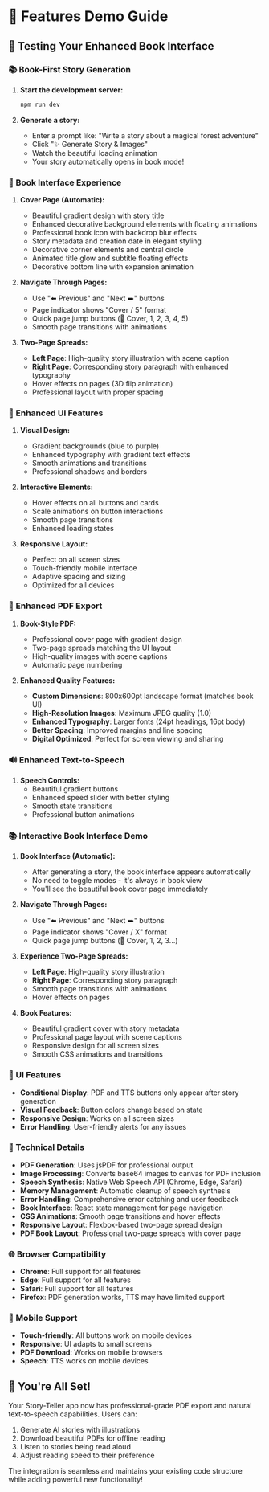 # 🎯 Features Demo Guide

## 🚀 Testing Your Enhanced Book Interface

### 📚 Book-First Story Generation

1. **Start the development server:**
   ```bash
   npm run dev
   ```

2. **Generate a story:**
   - Enter a prompt like: "Write a story about a magical forest adventure"
   - Click "✨ Generate Story & Images"
   - Watch the beautiful loading animation
   - Your story automatically opens in book mode!

### 📖 Book Interface Experience

1. **Cover Page (Automatic):**
   - Beautiful gradient design with story title
   - Enhanced decorative background elements with floating animations
   - Professional book icon with backdrop blur effects
   - Story metadata and creation date in elegant styling
   - Decorative corner elements and central circle
   - Animated title glow and subtitle floating effects
   - Decorative bottom line with expansion animation

2. **Navigate Through Pages:**
   - Use "⬅️ Previous" and "Next ➡️" buttons
   - Page indicator shows "Cover / 5" format
   - Quick page jump buttons (📖 Cover, 1, 2, 3, 4, 5)
   - Smooth page transitions with animations

3. **Two-Page Spreads:**
   - **Left Page**: High-quality story illustration with scene caption
   - **Right Page**: Corresponding story paragraph with enhanced typography
   - Hover effects on pages (3D flip animation)
   - Professional layout with proper spacing

### 🎨 Enhanced UI Features

1. **Visual Design:**
   - Gradient backgrounds (blue to purple)
   - Enhanced typography with gradient text effects
   - Smooth animations and transitions
   - Professional shadows and borders

2. **Interactive Elements:**
   - Hover effects on all buttons and cards
   - Scale animations on button interactions
   - Smooth page transitions
   - Enhanced loading states

3. **Responsive Layout:**
   - Perfect on all screen sizes
   - Touch-friendly mobile interface
   - Adaptive spacing and sizing
   - Optimized for all devices

### 📄 Enhanced PDF Export

1. **Book-Style PDF:**
   - Professional cover page with gradient design
   - Two-page spreads matching the UI layout
   - High-quality images with scene captions
   - Automatic page numbering

2. **Enhanced Quality Features:**
   - **Custom Dimensions**: 800x600pt landscape format (matches book UI)
   - **High-Resolution Images**: Maximum JPEG quality (1.0)
   - **Enhanced Typography**: Larger fonts (24pt headings, 16pt body)
   - **Better Spacing**: Improved margins and line spacing
   - **Digital Optimized**: Perfect for screen viewing and sharing

### 🔊 Enhanced Text-to-Speech

1. **Speech Controls:**
   - Beautiful gradient buttons
   - Enhanced speed slider with better styling
   - Smooth state transitions
   - Professional button animations

### 📚 Interactive Book Interface Demo

1. **Book Interface (Automatic):**
   - After generating a story, the book interface appears automatically
   - No need to toggle modes - it's always in book view
   - You'll see the beautiful book cover page immediately

2. **Navigate Through Pages:**
   - Use "⬅️ Previous" and "Next ➡️" buttons
   - Page indicator shows "Cover / X" format
   - Quick page jump buttons (📖 Cover, 1, 2, 3...)

3. **Experience Two-Page Spreads:**
   - **Left Page**: High-quality story illustration
   - **Right Page**: Corresponding story paragraph
   - Smooth page transitions with animations
   - Hover effects on pages

4. **Book Features:**
   - Beautiful gradient cover with story metadata
   - Professional page layout with scene captions
   - Responsive design for all screen sizes
   - Smooth CSS animations and transitions

### 🎨 UI Features

- **Conditional Display**: PDF and TTS buttons only appear after story generation
- **Visual Feedback**: Button colors change based on state
- **Responsive Design**: Works on all screen sizes
- **Error Handling**: User-friendly alerts for any issues

### 🔧 Technical Details

- **PDF Generation**: Uses jsPDF for professional output
- **Image Processing**: Converts base64 images to canvas for PDF inclusion
- **Speech Synthesis**: Native Web Speech API (Chrome, Edge, Safari)
- **Memory Management**: Automatic cleanup of speech synthesis
- **Error Handling**: Comprehensive error catching and user feedback
- **Book Interface**: React state management for page navigation
- **CSS Animations**: Smooth page transitions and hover effects
- **Responsive Layout**: Flexbox-based two-page spread design
- **PDF Book Layout**: Professional two-page spreads with cover page

### 🌐 Browser Compatibility

- **Chrome**: Full support for all features
- **Edge**: Full support for all features  
- **Safari**: Full support for all features
- **Firefox**: PDF generation works, TTS may have limited support

### 📱 Mobile Support

- **Touch-friendly**: All buttons work on mobile devices
- **Responsive**: UI adapts to small screens
- **PDF Download**: Works on mobile browsers
- **Speech**: TTS works on mobile devices

## 🎉 You're All Set!

Your Story-Teller app now has professional-grade PDF export and natural text-to-speech capabilities. Users can:

1. Generate AI stories with illustrations
2. Download beautiful PDFs for offline reading
3. Listen to stories being read aloud
4. Adjust reading speed to their preference

The integration is seamless and maintains your existing code structure while adding powerful new functionality!
